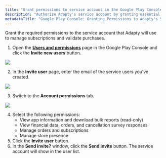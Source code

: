 ```yaml
---
title: "Grant permissions to service account in the Google Play Console"
description: "Authorize Adapty's service account by granting essential permissions in the Google Play Console, facilitating seamless management of subscriptions and validation of purchases. Learn how to grant permissions to optimize your app's integration with Adapty"
metadataTitle: "Google Play Console: Granting Permissions to Adapty's Service Account"
---
```


Grant the required permissions to the service account that Adapty will use to manage subscriptions and validate purchases.

1. Open the [**Users and permissions**](https://play.google.com/console/u/0/developers/8970033217728091060/users-and-permissions) page in the Google Play Console and click the **Invite new users** button.

   
<div style={{ textAlign: 'center' }}>
  <img 
    src="https://files.readme.io/7b0e614-users_and_permissions.png" 
    style={{ width: '700px', border: '1px solid grey' }}
  />
</div>



2. In the **Invite user** page, enter the email of the service users you've created.

   
<div style={{ textAlign: 'center' }}>
  <img 
    src="https://files.readme.io/3afd002-invite_user.png" 
    style={{ width: '700px', border: '1px solid grey' }}
  />
</div>



3. Switch to the  **Account permissions** tab.

   
<div style={{ textAlign: 'center' }}>
  <img 
    src="https://files.readme.io/4e2717b-account_permissions.png" 
    style={{ width: '700px', border: '1px solid grey' }}
  />
</div>



4. Select the following permissions:
   - View app information and download bulk reports (read-only)
   - View financial data, orders, and cancellation survey responses
   - Manage orders and subscriptions
   - Manage store presence
5. Click the **Invite user** button.
6. In the **Send invite?** window, click the **Send invite** button. The service account will show in the user list.